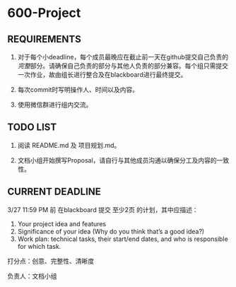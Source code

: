 # 600-Project

## REQUIREMENTS

1. 对于每个小deadline，每个成员最晚应在截止前一天在github提交自己负责的*完整*部分。请确保自己负责的部分与其他人负责的部分兼容。每个组只需提交一次作业，故由组长进行整合及在blackboard进行最终提交。

2. 每次commit时写明操作人、时间以及内容。

3. 使用微信群进行组内交流。

## TODO LIST

1. 阅读 README.md 及 项目规划.md。

2. 文档小组开始撰写Proposal，请自行与其他成员沟通以确保分工及内容的一致性。

## CURRENT DEADLINE

3/27 11:59 PM 前 在blackboard 提交 至少2页 的计划，其中应描述：

1. Your project idea and features
2. Significance of your idea (Why do you think that’s a good idea?) 
3. Work plan: technical tasks, their start/end dates, and who is responsible for which task. 

打分点：创意、完整性、清晰度

负责人：文档小组

